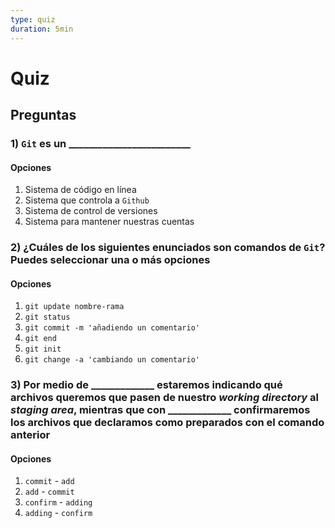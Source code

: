 ```yaml
---
type: quiz
duration: 5min
---
```


# Quiz

## Preguntas

### 1) `Git` es un \_\_\_\_\_\_\_\_\_\_\_\_\_\_\_\_\_\_\_\_\_\_\_\_\_

#### Opciones

1. Sistema de código en línea
2. Sistema que controla a `Github`
3. Sistema de control de versiones
4. Sistema para mantener nuestras cuentas

<solution style="display:none;">3</solution>

### 2) ¿Cuáles de los siguientes enunciados son comandos de `Git`? Puedes seleccionar una o más opciones

#### Opciones

1. `git update nombre-rama`
2. `git status`
3. `git commit -m 'añadiendo un comentario'`
4. `git end`
5. `git init`
6. `git change -a 'cambiando un comentario'`

<solution style="display:none;">2,3,5</solution>

### 3) Por medio de \_\_\_\_\_\_\_\_\_\_\_\_\_  estaremos indicando qué archivos queremos que pasen de nuestro _working directory_ al _staging area_, mientras que con \_\_\_\_\_\_\_\_\_\_\_\_\_ confirmaremos los archivos que declaramos como preparados con el comando anterior

#### Opciones

1. `commit` - `add`
2. `add` - `commit`
3. `confirm` - `adding`
4. `adding` - `confirm`

<solution style="display:none;">2</solution>
